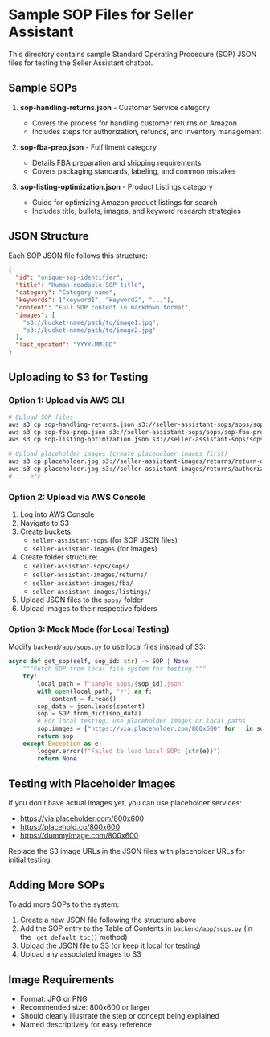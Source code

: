 # Sample SOP Files for Seller Assistant

This directory contains sample Standard Operating Procedure (SOP) JSON files for testing the Seller Assistant chatbot.

## Sample SOPs

1. **sop-handling-returns.json** - Customer Service category
   - Covers the process for handling customer returns on Amazon
   - Includes steps for authorization, refunds, and inventory management

2. **sop-fba-prep.json** - Fulfillment category
   - Details FBA preparation and shipping requirements
   - Covers packaging standards, labeling, and common mistakes

3. **sop-listing-optimization.json** - Product Listings category
   - Guide for optimizing Amazon product listings for search
   - Includes title, bullets, images, and keyword research strategies

## JSON Structure

Each SOP JSON file follows this structure:

```json
{
  "id": "unique-sop-identifier",
  "title": "Human-readable SOP title",
  "category": "Category name",
  "keywords": ["keyword1", "keyword2", "..."],
  "content": "Full SOP content in markdown format",
  "images": [
    "s3://bucket-name/path/to/image1.jpg",
    "s3://bucket-name/path/to/image2.jpg"
  ],
  "last_updated": "YYYY-MM-DD"
}
```

## Uploading to S3 for Testing

### Option 1: Upload via AWS CLI

```bash
# Upload SOP files
aws s3 cp sop-handling-returns.json s3://seller-assistant-sops/sops/sop-handling-returns.json
aws s3 cp sop-fba-prep.json s3://seller-assistant-sops/sops/sop-fba-prep.json
aws s3 cp sop-listing-optimization.json s3://seller-assistant-sops/sops/sop-listing-optimization.json

# Upload placeholder images (create placeholder images first)
aws s3 cp placeholder.jpg s3://seller-assistant-images/returns/return-dashboard.jpg
aws s3 cp placeholder.jpg s3://seller-assistant-images/returns/authorize-return.jpg
# ... etc
```

### Option 2: Upload via AWS Console

1. Log into AWS Console
2. Navigate to S3
3. Create buckets:
   - `seller-assistant-sops` (for SOP JSON files)
   - `seller-assistant-images` (for images)
4. Create folder structure:
   - `seller-assistant-sops/sops/`
   - `seller-assistant-images/returns/`
   - `seller-assistant-images/fba/`
   - `seller-assistant-images/listings/`
5. Upload JSON files to the `sops/` folder
6. Upload images to their respective folders

### Option 3: Mock Mode (for Local Testing)

Modify `backend/app/sops.py` to use local files instead of S3:

```python
async def get_sop(self, sop_id: str) -> SOP | None:
    """Fetch SOP from local file system for testing."""
    try:
        local_path = f"sample_sops/{sop_id}.json"
        with open(local_path, 'r') as f:
            content = f.read()
        sop_data = json.loads(content)
        sop = SOP.from_dict(sop_data)
        # For local testing, use placeholder images or local paths
        sop.images = ["https://via.placeholder.com/800x600" for _ in sop.images]
        return sop
    except Exception as e:
        logger.error(f"Failed to load local SOP: {str(e)}")
        return None
```

## Testing with Placeholder Images

If you don't have actual images yet, you can use placeholder services:

- https://via.placeholder.com/800x600
- https://placehold.co/800x600
- https://dummyimage.com/800x600

Replace the S3 image URLs in the JSON files with placeholder URLs for initial testing.

## Adding More SOPs

To add more SOPs to the system:

1. Create a new JSON file following the structure above
2. Add the SOP entry to the Table of Contents in `backend/app/sops.py` (in the `_get_default_toc()` method)
3. Upload the JSON file to S3 (or keep it local for testing)
4. Upload any associated images to S3

## Image Requirements

- Format: JPG or PNG
- Recommended size: 800x600 or larger
- Should clearly illustrate the step or concept being explained
- Named descriptively for easy reference
